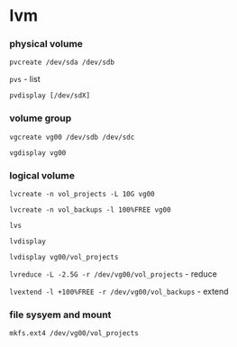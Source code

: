 lvm
===

###  physical volume
`pvcreate /dev/sda /dev/sdb`

`pvs` - list 

`pvdisplay [/dev/sdX]` 

### volume group
`vgcreate vg00 /dev/sdb /dev/sdc`

`vgdisplay vg00`

### logical volume
`lvcreate -n vol_projects -L 10G vg00`

`lvcreate -n vol_backups -l 100%FREE vg00`

`lvs`

`lvdisplay`

`lvdisplay vg00/vol_projects`

`lvreduce -L -2.5G -r /dev/vg00/vol_projects` - reduce

`lvextend -l +100%FREE -r /dev/vg00/vol_backups` - extend

### file sysyem and mount 
`mkfs.ext4 /dev/vg00/vol_projects`
